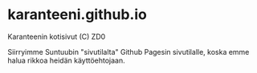 # karanteeni.github.io
Karanteenin kotisivut (C) ZD0

Siirryimme Suntuubin "sivutilalta" Github Pagesin sivutilalle, koska emme halua rikkoa heidän käyttöehtojaan. 
